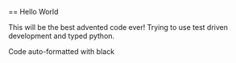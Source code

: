 == Hello World

This will be the best advented code ever!
Trying to use test driven development and typed python.

Code auto-formatted with black
